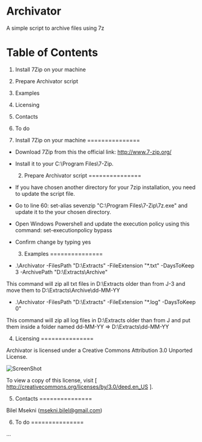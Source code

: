 Archivator
===============================
A simple script to archive files using 7z

Table of Contents
=================

  1. Install 7Zip on your machine
  2. Prepare Archivator script
  3. Examples
  4. Licensing
  5. Contacts
  6. To do
  
  1. Install 7Zip on your machine
===============

* Download 7Zip from this the official link: http://www.7-zip.org/
* Install it to your C:\Program Files\7-Zip\. 

  2. Prepare Archivator script
===============

* If you have chosen another directory for your 7zip installation, you need to update the script file.

* Go to line 60: set-alias sevenzip "C:\Program Files\7-Zip\7z.exe" and update it to the your chosen directory.

* Open Windows Powershell and update the execution policy using this command: set-executionpolicy bypass

* Confirm change by typing yes

  3. Examples
===============

* .\Archivator -FilesPath "D:\Extracts\" -FileExtension "*.txt" -DaysToKeep 3 -ArchivePath "D:\Extracts\Archive" 

This command will zip all txt files in D:\Extracts older than from J-3 and move them to D:\Extracts\Archive\dd-MM-YY

* .\Archivator -FilesPath "D:\Extracts\" -FileExtension "*.log" -DaysToKeep 0" 

This command will zip all log files in D:\Extracts older than from J and put them inside a folder named dd-MM-YY => D:\Extracts\dd-MM-YY

   4. Licensing
===============

Archivator is licensed under a Creative Commons Attribution 3.0 Unported License.

![ScreenShot](http://i.imgur.com/4XWrp.png)

To view a copy of this license, visit [ http://creativecommons.org/licenses/by/3.0/deed.en_US ].

   5. Contacts
===============

Bilel Msekni (msekni.bilel@gmail.com)

   6. To do
===============

...